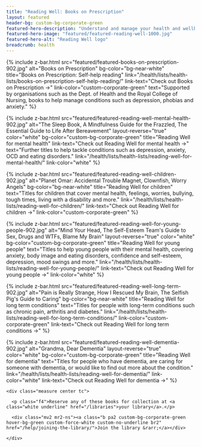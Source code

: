 ```yaml
---
title: "Reading Well: Books on Prescription"
layout: featured
header-bg: custom-bg-corporate-green
featured-hero-description: "Understand and manage your health and wellbeing with books chosen by health experts and people with a wide range of conditions."
featured-hero-image: "featured/featured-reading-well-1000.jpg"
featured-hero-alt: "Reading Well logo"
breadcrumb: health
---
```


{%
  include z-bar.html
  src="featured/featured-books-on-prescription-902.jpg"
  alt="Books on Prescription"
  bg-color="bg-near-white"
  title="Books on Prescription: Self-help reading"
  link="/health/lists/health-lists/books-on-prescription-self-help-reading/"
  link-text="Check out Books on Prescription &rarr;"
  link-color="custom-corporate-green"
  text="Supported by organisations such as the Dept. of Health and the Royal College of Nursing, books to help manage conditions such as depression, phobias and anxiety."
%}

{%
  include z-bar.html
  src="featured/featured-reading-well-mental-health-902.jpg"
  alt="The Sleep Book, A Mindfulness Guide for the Frazzled, The Essential Guide to Life After Bereavement"
  layout-reverse="true"
  color="white"
  bg-color="custom-bg-corporate-green"
  title="Reading Well for mental health"
  link-text="Check out Reading Well for mental health &rarr;"
  text="Further titles to help tackle conditions such as depression, anxiety, OCD and eating disorders."
  link="/health/lists/health-lists/reading-well-for-mental-health/"
  link-color="white"
%}

{%
  include z-bar.html
  src="featured/featured-reading-well-children-902.jpg"
  alt="Planet Omar: Accidental Trouble Magnet, Clownfish, Worry Angels"
  bg-color="bg-near-white"
  title="Reading Well for children"
  text="Titles for children that cover mental health, feelings, worries, bullying, tough times, living with a disability and more."
  link="/health/lists/health-lists/reading-well-for-children/"
  link-text="Check out Reading Well for children &rarr;"
  link-color="custom-corporate-green"
%}

{%
  include z-bar.html
  src="featured/featured-reading-well-for-young-people-902.jpg"
  alt="Mind Your Head, The Self-Esteem Team's Guide to Sex, Drugs and WTFs, Blame My Brain"
  layout-reverse="true"
  color="white"
  bg-color="custom-bg-corporate-green"
  title="Reading Well for young people"
  text="Titles to help young people with their mental health, covering anxiety, body image and eating disorders, confidence and self-esteem, depression, mood swings and more."
  link="/health/lists/health-lists/reading-well-for-young-people/"
  link-text="Check out Reading Well for young people &rarr;"
  link-color="white"
%}

{%
  include z-bar.html
  src="featured/featured-reading-well-long-term-902.jpg"
  alt="Pain is Really Strange, How I Rescued My Brain, The Selfish Pig's Guide to Caring"
  bg-color="bg-near-white"
  title="Reading Well for long term conditions"
  text="Titles for people with long-term conditions such as chronic pain, arthritis and diabetes."
  link="/health/lists/health-lists/reading-well-for-long-term-conditions/"
  link-color="custom-corporate-green"
  link-text="Check out Reading Well for long term conditions &rarr;"
%}

{%
  include z-bar.html
  src="featured/featured-reading-well-dementia-902.jpg"
  alt="Grandma, Dear Dementia"
  layout-reverse="true"
  color="white"
  bg-color="custom-bg-corporate-green"
  title="Reading Well for dementia"
  text="Titles for people who have dementia, are caring for someone with dementia, or would like to find out more about the condition."
  link="/health/lists/health-lists/reading-well-for-dementia/"
  link-color="white"
  link-text="Check out Reading Well for dementia &rarr;"
%}

<section class="ph2 ph3-ns pv3 bg-dark-gray white">

    <div class="measure center tc">

      <p class="f4">Reserve any of these books for collection at <a class="white underline" href="/libraries">your library</a>.</p>

      <div class="mv2 mr2-ns"><a class="b pa2 custom-bg-corporate-green hover-bg-green custom-force-white custom-no-underline br2" href="/help/joining-the-library/">Join the library &rarr;</a></div>

    </div>

</section>
